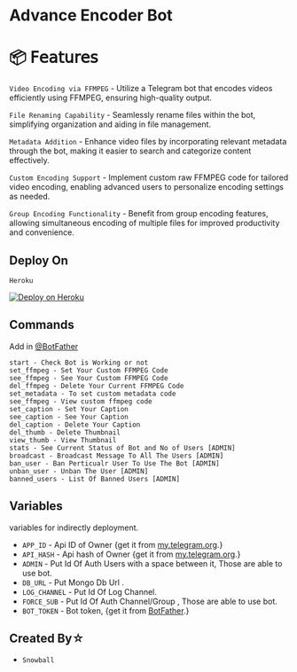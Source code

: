 # Advance Encoder Bot


# 📦 𝖥𝖾𝖺𝗍𝗎𝗋𝖾𝗌

`Video Encoding via FFMPEG` -  Utilize a Telegram bot that encodes videos efficiently using FFMPEG, ensuring high-quality output.
  
`File Renaming Capability` - Seamlessly rename files within the bot, simplifying organization and aiding in file management.
  
`Metadata Addition` - Enhance video files by incorporating relevant metadata through the bot, making it easier to search and categorize content effectively.
  
`Custom Encoding Support` - Implement custom raw FFMPEG code for tailored video encoding, enabling advanced users to personalize encoding settings as needed.
  
`Group Encoding Functionality` - Benefit from group encoding features, allowing simultaneous encoding of multiple files for improved productivity and convenience. 

## Deploy On

`Heroku`

[![Deploy on Heroku](https://www.herokucdn.com/deploy/button.svg)](https://heroku.com/deploy?template=https://github.com/Snowball-0/SnowEncoderBot)


## Commands
Add in [@BotFather](https://t.me/BotFather)

    start - Check Bot is Working or not
    set_ffmpeg - Set Your Custom FFMPEG Code
    see_ffmpeg - See Your Custom FFMPEG Code
    del_ffmpeg - Delete Your Current FFMPEG Code
    set_metadata - To set custom metadata code
    see_ffmpeg - View custom ffmpeg code
    set_caption - Set Your Caption
    see_caption - See Your Caption
    del_caption - Delete Your Caption
    del_thumb - Delete Thumbnail
    view_thumb - View Thumbnail
    stats - See Current Status of Bot and No of Users [ADMIN]
    broadcast - Broadcast Message To All The Users [ADMIN]
    ban_user - Ban Perticualr User To Use The Bot [ADMIN]
    unban_user - Unban The User [ADMIN]
    banned_users - List Of Banned Users [ADMIN]

 
## Variables 

variables for indirectly deployment.

- `APP_ID` - Api ID of Owner {get it from [my.telegram.org](my.telegram.org).}
- `API_HASH` - Api hash of Owner {get it from [my.telegram.org](my.telegram.org).}
- `ADMIN` - Put Id Of Auth Users with a space between it, Those are able to use bot.
- `DB_URL` - Put Mongo Db Url .
- `LOG_CHANNEL` - Put Id Of Log Channel.
- `FORCE_SUB` - Put Id Of Auth Channel/Group , Those are able to use bot.
- `BOT_TOKEN` - Bot token, {get it from [BotFather](t.me/BotFather).}

## Created By☆
- `Snowball` 

